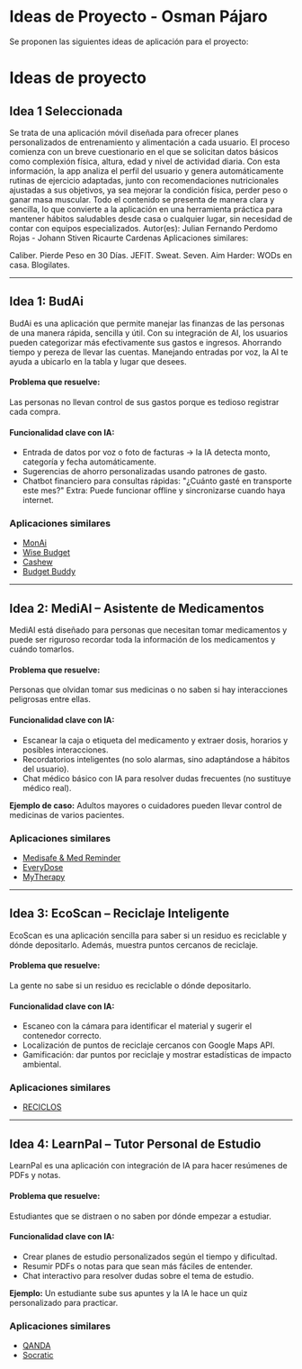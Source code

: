 # Ideas de Proyecto - Osman Pájaro

Se proponen las siguientes ideas de aplicación para el proyecto:


# Ideas de proyecto

## Idea 1  Seleccionada


Se trata de una aplicación móvil diseñada para ofrecer planes personalizados de entrenamiento y
alimentación a cada usuario. El proceso comienza con un breve cuestionario en el que se solicitan
datos básicos como complexión física, altura, edad y nivel de actividad diaria.
Con esta información, la app analiza el perfil del usuario y genera automáticamente rutinas
de ejercicio adaptadas, junto con recomendaciones nutricionales ajustadas a sus objetivos,
ya sea mejorar la condición física, perder peso o ganar masa muscular. Todo el contenido se presenta
de manera clara y sencilla, lo que convierte a la aplicación en una herramienta práctica para
mantener hábitos saludables desde casa o cualquier lugar, sin necesidad de contar con equipos
especializados.
Autor(es): Julian Fernando Perdomo Rojas - Johann Stiven Ricaurte Cardenas
Aplicaciones similares:

Caliber.
Pierde Peso en 30 Días.
JEFIT.
Sweat.
Seven.
Aim Harder: WODs en casa.
Blogilates.















------


## Idea 1: BudAi
BudAi es una aplicación que permite manejar las finanzas de las personas de una manera rápida, sencilla y útil. Con su integración de AI, los usuarios pueden categorizar más efectivamente sus gastos e ingresos. Ahorrando tiempo y pereza de llevar las cuentas. Manejando entradas por voz, la AI te ayuda a ubicarlo en la tabla y lugar que desees.
#### Problema que resuelve: 
Las personas no llevan control de sus gastos porque es tedioso registrar cada compra.
####  Funcionalidad clave con IA:
- Entrada de datos por voz o foto de facturas → la IA detecta monto, categoría y fecha automáticamente.
- Sugerencias de ahorro personalizadas usando patrones de gasto.
- Chatbot financiero para consultas rápidas: "¿Cuánto gasté en transporte este mes?"
 Extra: Puede funcionar offline y sincronizarse cuando haya internet.


### Aplicaciones similares
- [MonAi](https://play.google.com/store/apps/details?id=app.getmonai.android&hl=es_CO&pli=1)
- [Wise Budget](https://play.google.com/store/apps/details?id=com.wisedevs.wisebudget&hl=es_CO)
- [Cashew](https://play.google.com/store/apps/details?id=com.budget.tracker_app&hl=es_CO)
- [Budget Buddy](https://play.google.com/store/apps/details?id=com.tinkerwall.budget_expense&hl=es_CO)

---
## Idea 2: MediAI – Asistente de Medicamentos
MediAI está diseñado para personas que necesitan tomar medicamentos y puede ser riguroso recordar toda la información de los medicamentos y cuándo tomarlos.  

#### Problema que resuelve:  
Personas que olvidan tomar sus medicinas o no saben si hay interacciones peligrosas entre ellas.  

#### Funcionalidad clave con IA:
- Escanear la caja o etiqueta del medicamento y extraer dosis, horarios y posibles interacciones.  
- Recordatorios inteligentes (no solo alarmas, sino adaptándose a hábitos del usuario).  
- Chat médico básico con IA para resolver dudas frecuentes (no sustituye médico real).  

**Ejemplo de caso:** Adultos mayores o cuidadores pueden llevar control de medicinas de varios pacientes.  

### Aplicaciones similares
- [Medisafe & Med Reminder](https://play.google.com/store/apps/details?id=com.medisafe.android.client)
- [EveryDose](https://play.google.com/store/apps/details?id=com.groovehealthrx.groovehealth&hl=es_CO)
- [MyTherapy](https://play.google.com/store/apps/details?id=eu.smartpatient.mytherapy)

---

## Idea 3: EcoScan – Reciclaje Inteligente
EcoScan es una aplicación sencilla para saber si un residuo es reciclable y dónde depositarlo. Además, muestra puntos cercanos de reciclaje.  

#### Problema que resuelve:  
La gente no sabe si un residuo es reciclable o dónde depositarlo.  

#### Funcionalidad clave con IA:
- Escaneo con la cámara para identificar el material y sugerir el contenedor correcto.  
- Localización de puntos de reciclaje cercanos con Google Maps API.  
- Gamificación: dar puntos por reciclaje y mostrar estadísticas de impacto ambiental.  

### Aplicaciones similares
- [RECICLOS](https://play.google.com/store/apps/details?id=com.ecoembes.reciclos&hl=es_CO)  

---

## Idea 4: LearnPal – Tutor Personal de Estudio
LearnPal es una aplicación con integración de IA para hacer resúmenes de PDFs y notas.  

#### Problema que resuelve:  
Estudiantes que se distraen o no saben por dónde empezar a estudiar.  

#### Funcionalidad clave con IA:
- Crear planes de estudio personalizados según el tiempo y dificultad.  
- Resumir PDFs o notas para que sean más fáciles de entender.  
- Chat interactivo para resolver dudas sobre el tema de estudio.  

**Ejemplo:** Un estudiante sube sus apuntes y la IA le hace un quiz personalizado para practicar.  

### Aplicaciones similares
- [QANDA](https://play.google.com/store/apps/details?id=com.mathpresso.qanda&hl=es_CO)
- [Socratic](https://play.google.com/store/apps/details?id=com.mohit.ingenium.tca239&hl=es_CO)  
















